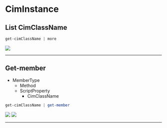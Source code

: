 # CimInstance

## List CimClassName
````powershell
get-cimClassName | more
````
[<img src="https://i.imgur.com/SbYDBH6.png">](https://i.imgur.com/SbYDBH6.png)

---

## Get-member
* MemberType
  * Method
  * ScriptProperty
    * CimClassName
````powershell
get-cimClassName | get-member
````
[<img src="https://i.imgur.com/YTIpuP2.png">](https://i.imgur.com/YTIpuP2.png)
[<img src="https://i.imgur.com/Xwk9byR.png">](https://i.imgur.com/Xwk9byR.png)

---
